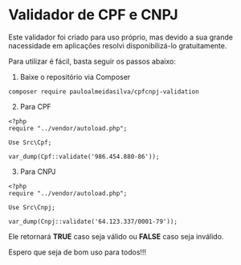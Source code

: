 # Validador de CPF e CNPJ

Este validador foi criado para uso próprio, mas devido a sua grande nacessidade em aplicações resolvi disponibilizá-lo gratuitamente.

Para utilizar é fácil, basta seguir os passos abaixo:

1. Baixe o repositório via Composer
```
composer require pauloalmeidasilva/cpfcnpj-validation
```

2. Para CPF 
```
<?php
require "../vendor/autoload.php";

Use Src\Cpf;

var_dump(Cpf::validate('986.454.880-86'));

```

3. Para CNPJ
```
<?php
require "../vendor/autoload.php";

Use Src\Cnpj;

var_dump(Cnpj::validate('64.123.337/0001-79'));

```

Ele retornará **TRUE** caso seja válido ou **FALSE** caso seja inválido.

Espero que seja de bom uso para todos!!!